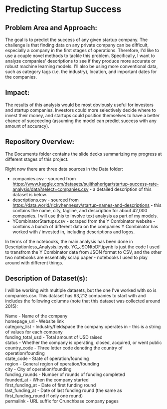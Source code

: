 # Predicting Startup Success

## Problem Area and Approach:
The goal is to predict the success of any given startup company. The challenge is that finding data on any private company can be difficult, especially a company in the first stages of operations. Therefore, I'd like to use a couple novel methods to tackle this problem. Specifically, I want to analyze companies' descriptions to see if they produce more accurate or robust machine learning models. I'll also be using more conventional data, such as category tags (i.e. the industry), location, and important dates for the companies.

## Impact:
The results of this analysis would be most obviously useful for investors and startup companies. Investors could more selectively decide where to invest their money, and startups could position themselves to have a better chance of succeeding (assuming the model can predict success with any amount of accuracy).

## Repository Overview:
The Documents folder contains the slide decks summarizing my progress at different stages of this project.

Right now there are three data sources in the Data folder:
- companies.csv - sourced from https://www.kaggle.com/datasets/sujithsherigar/startup-success-rate-analysis/data?select=companies.csv - a detailed description of this dataset is below.        
- descriptions.csv - sourced from https://data.world/rickyhennessy/startup-names-and-descriptions - this contains the name, city, tagline, and description for about 42,000 companies. I will use this to involve text analysis as part of my models.     
- YCombinatorStartups.csv - scraped from the Y Combinator website - contains a bunch of different data on the companies Y Combinator has worked with / invested in, including descriptions and logos. 

In terms of the notebooks, the main analysis has been done in Descriptionless_Analysis.ipynb. YC_JSONtoDF.ipynb is just the code I used to transfrom the Y Combinator data from JSON format to CSV, and the other two notebooks are essentially scrap paper - notebooks I used to play around with different things.

## Description of Dataset(s):
I will be working with multiple datasets, but the one I've worked with so is companies.csv. This dataset has 63,212 companies to start with and includes the following columns (note that this dataset was collected around 2015):

Name - Name of the company       
homepage_url - Website link         
category_list - Industry/fieldspace the company operates in - this is a string of values for each company      
funding_total_usd - Total amount of USD raised       
status - Whether the company is operating, closed, acquired, or went public      
country_code - Three letter code denoting the country of operation/founding       
state_code - State of operation/founding        
region - General region of operation/founding         
city - City of operation/founding        
funding_rounds - Number of rounds of funding completed    
founded_at - When the company started       
first_funding_at - Date of first funding round      
last_funding_at - Date of last funding round (the same as first_funding_round if only one round)        
permalink - URL suffix for Crunchbase company pages
